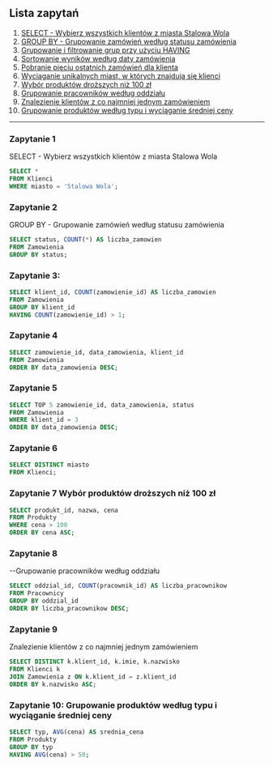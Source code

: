 ## Lista zapytań

1. [SELECT - Wybierz wszystkich klientów z miasta Stalowa Wola](#zapytanie-1)
2. [GROUP BY - Grupowanie zamówień według statusu zamówienia](#zapytanie-2)
3. [Grupowanie i filtrowanie grup przy użyciu HAVING](#zapytanie-3)
4. [Sortowanie wyników według daty zamówienia](#zapytanie-4)
5. [Pobranie pięciu ostatnich zamówień dla klienta](#zapytanie-5)
6. [Wyciąganie unikalnych miast, w których znajdują się klienci](#zapytanie-6)
7. [Wybór produktów droższych niż 100 zł](#zapytanie-7)
8. [Grupowanie pracowników według oddziału](#zapytanie-8)
9. [Znalezienie klientów z co najmniej jednym zamówieniem](#zapytanie-9)
10. [Grupowanie produktów według typu i wyciąganie średniej ceny](#zapytanie-10)

---

### Zapytanie 1  
SELECT - Wybierz wszystkich klientów z miasta Stalowa Wola
```sql
SELECT * 
FROM Klienci
WHERE miasto = 'Stalowa Wola';
```
### Zapytanie 2
GROUP BY - Grupowanie zamówień według statusu zamówienia
```sql
SELECT status, COUNT(*) AS liczba_zamowien
FROM Zamowienia
GROUP BY status;
```

### Zapytanie 3:
```sql
SELECT klient_id, COUNT(zamowienie_id) AS liczba_zamowien
FROM Zamowienia
GROUP BY klient_id
HAVING COUNT(zamowienie_id) > 1;
```
### Zapytanie 4
```sql
SELECT zamowienie_id, data_zamowienia, klient_id
FROM Zamowienia
ORDER BY data_zamowienia DESC;
```
### Zapytanie 5
```sql
SELECT TOP 5 zamowienie_id, data_zamowienia, status
FROM Zamowienia
WHERE klient_id = 3
ORDER BY data_zamowienia DESC;
```
### Zapytanie 6
```sql
SELECT DISTINCT miasto
FROM Klienci;
```
### Zapytanie 7 Wybór produktów droższych niż 100 zł
```sql
SELECT produkt_id, nazwa, cena
FROM Produkty
WHERE cena > 100
ORDER BY cena ASC;
```
### Zapytanie 8
--Grupowanie pracowników według oddziału
```sql
SELECT oddzial_id, COUNT(pracownik_id) AS liczba_pracownikow
FROM Pracownicy
GROUP BY oddzial_id
ORDER BY liczba_pracownikow DESC;
```

### Zapytanie 9
Znalezienie klientów z co najmniej jednym zamówieniem
```sql
SELECT DISTINCT k.klient_id, k.imie, k.nazwisko
FROM Klienci k
JOIN Zamowienia z ON k.klient_id = z.klient_id
ORDER BY k.nazwisko ASC;
```
### Zapytanie 10:  Grupowanie produktów według typu i wyciąganie średniej ceny 
```sql
SELECT typ, AVG(cena) AS srednia_cena
FROM Produkty
GROUP BY typ
HAVING AVG(cena) > 50;
```
